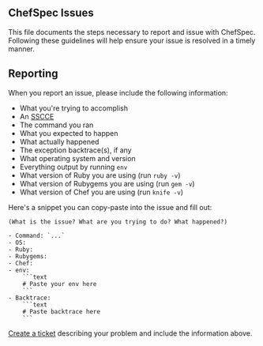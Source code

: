 ChefSpec Issues
---------------
This file documents the steps necessary to report and issue with ChefSpec. Following these guidelines will help ensure your issue is resolved in a timely manner.

Reporting
---------
When you report an issue, please include the following information:

- What you're trying to accomplish
- An [SSCCE](http://sscce.org/)
- The command you ran
- What you expected to happen
- What actually happened
- The exception backtrace(s), if any
- What operating system and version
- Everything output by running `env`
- What version of Ruby you are using (run `ruby -v`)
- What version of Rubygems you are using (run `gem -v`)
- What version of Chef you are using (run `knife -v`)

Here's a snippet you can copy-paste into the issue and fill out:

```text
(What is the issue? What are you trying to do? What happened?)

- Command: `...`
- OS:
- Ruby:
- Rubygems:
- Chef:
- env:
    ```text
    # Paste your env here
    ```
- Backtrace:
    ```text
    # Paste backtrace here
    ```
```

[Create a ticket](https://github.com/chefspec/chefspec/issues/new) describing your problem and include the information above.

